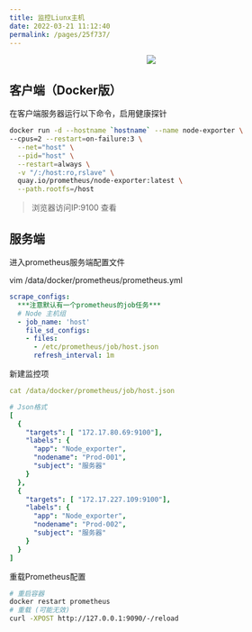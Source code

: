 ```yaml
---
title: 监控Liunx主机
date: 2022-03-21 11:12:40
permalink: /pages/25f737/
---
```


<p align="center"><img src="/img/prometheus.jpg" width="auto" style="cursor: zoom-in;"></p>


## 客户端（Docker版）
在客户端服务器运行以下命令，启用健康探针
```bash
docker run -d --hostname `hostname` --name node-exporter \
--cpus=2 --restart=on-failure:3 \
  --net="host" \
  --pid="host" \
  --restart=always \
  -v "/:/host:ro,rslave" \
  quay.io/prometheus/node-exporter:latest \
  --path.rootfs=/host
```

> 浏览器访问IP:9100 查看

## 服务端
进入prometheus服务端配置文件

vim /data/docker/prometheus/prometheus.yml
```yaml
scrape_configs:
  ***注意默认有一个prometheus的job任务***
  # Node 主机组
  - job_name: 'host'
    file_sd_configs:
    - files:
      - /etc/prometheus/job/host.json
      refresh_interval: 1m
```
新建监控项
```yaml
cat /data/docker/prometheus/job/host.json

# Json格式
[
  {
    "targets": [ "172.17.80.69:9100"],
    "labels": {
      "app": "Node_exporter",
      "nodename": "Prod-001",
      "subject": "服务器"
    }
  },
  {
    "targets": [ "172.17.227.109:9100"],
    "labels": {
      "app": "Node_exporter",
      "nodename": "Prod-002",
      "subject": "服务器"
    }
  }
]
```

重载Prometheus配置
```bash
# 重启容器
docker restart prometheus
# 重载 (可能无效)
curl -XPOST http://127.0.0.1:9090/-/reload
```